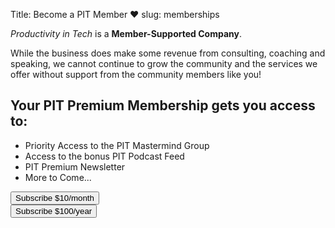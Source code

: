 Title: Become a PIT Member ❤️
slug: memberships

*Productivity in Tech* is a **Member-Supported Company**. 

While the business does make some revenue from consulting, coaching and speaking, we cannot continue to grow the community and the services we offer without support from the community members like you! 

<div class="jumbotron">
<h2>Your PIT Premium Membership gets you access to:</h2>
<div class="">
<ul class="list-group list-group-flush">
<li class="list-group-item">Priority Access to the PIT Mastermind Group</li>
<li class="list-group-item">Access to the bonus PIT Podcast Feed</li>
<li class="list-group-item">PIT Premium Newsletter</li>
<li class="list-group-item">More to Come...</li>
</ul>
<!-- <a class="btn btn-primary btn-lg text-white" href="https://productivityintech.memberful.com/checkout?plan=21849"> -->

<div class="row justify-content-around">
<!-- Button trigger modal -->
<button type="button" class="btn btn-primary" data-toggle="modal" data-target="#srf-monthly">
Subscribe $10/month
</button>

<!-- Modal -->
<div class="modal fade" tabindex="-1" role="dialog">
<div class="modal-dialog" id="srf-monthly" role="document"></div>
<script  type="text/javascript">
Servicebot.init({
templateId : 2,
url : "https://members.productivityintech.com",
selector : document.getElementById('srf-monthly'),
handleResponse : (response) => {
},
type: "request",
spk: "pk_live_kDLC8qiW74z3zUMfXQBjEfjD",
hideSummary: true, // Hides the summary on the side
forceCard : true, //set to true if you want credit card to be a required field for the customer
setPassword : true, //set to true if you want customer to fill out a password
})
</script>

<!-- <a class="btn btn-primary btn-lg text-white" href="https://productivityintech.memberful.com/checkout?plan=36786"> -->
<!-- Button trigger modal -->
<button type="button" class="btn btn-primary" data-toggle="modal" data-target="#srf-annual">
Subscribe $100/year
</button>
</div>

<!-- Modal -->
<div class="modal fade" tabindex="-1" id="modal-annual" role="dialog">
<div class="modal-dialog" id="srf-annual" role="document"></div>
<script  type="text/javascript">
Servicebot.init({
templateId : 3,
url : "https://members.productivityintech.com",
selector : document.getElementById('srf-annual'),
handleResponse : (response) => {
},
type: "request",
spk: "pk_live_kDLC8qiW74z3zUMfXQBjEfjD",
hideSummary: true, // Hides the summary on the side
forceCard : true, //set to true if you want credit card to be a required field for the customer
setPassword : true, //set to true if you want customer to fill out a password
})
</script>
</div>
</div>
</div>


<script src="https://js.stripe.com/v3/"></script>
<script src="https://servicebot.io/js/servicebot-embed.js" type="text/javascript"></script>

